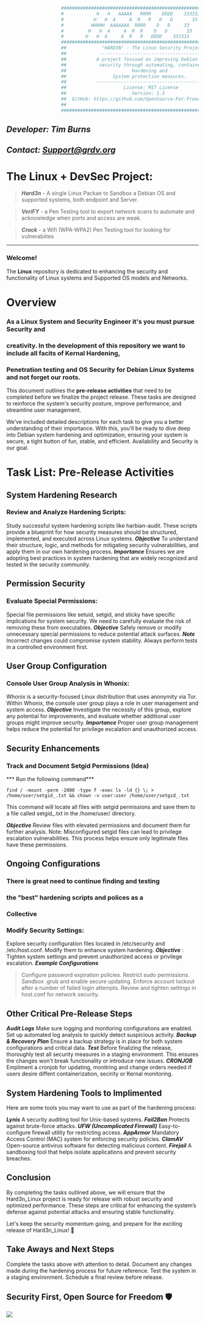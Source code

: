 
```bash
                    ####################################################################
                    #            H   H   AAAAA   RRRR    DDDD    333333    NN    N     #     
                    #           H   H  A     A  R   R   D   D       33    N N   N      #  
                    #          HHHHH  AAAAAAA  RRRR    D   D     33      N  N  N       # 
                    #         H   H  A     A  R  R    D   D       33    N   N N        #    
                    #        H   H  A     A  R   R   DDDD    333333    N    NN         #
                    ####################################################################
                    ##             "HARD3N" - The Linux Security Project              ##          
                    ##            ----------------------------------------            ##          
                    ##           A project focused on improving Debian Linux          ##          
                    ##            security through automating, containerizing         ##         
                    ##                        Hardening and                           ##        
                    ##                 System protection measures.                    ##         
                    ##           ----------------------------------------             ##                                       
                    ##                     License: MIT License                       ##   
                    ##                        Version: 1.3                            ##     
                    ##  GitHub: https://github.com/OpenSource-For-Freedom/Linux.git   ## 
                    ##                                                                ##
                    ####################################################################
```


##                                       ***Developer: Tim Burns***
##                                    ***Contact: Support@grdv.org***                  

#                                     **The Linux + DevSec Project**: 
> ***Hard3n*** - A single Linux Packae to Sandbox a Debian OS and supported systems, both endpoint and Server.

> ***VeriFY*** - a Pen Testing tool to export network scans to automate and acknowledge when ports and access are weak.

> ***Crack*** - a Wifi (WPA-WPA2) Pen Testing tool for looking for vulnerabiites

---

###                    			       Welcome! 

The **Linux** repository is dedicated to enhancing the security and functionality of Linux systems and Supported OS models and Networks. 

#                                            **Overview**

###       As a Linux System and Security Engineer it's you must pursue Security and 
###  creativity. In the development of this repository we want to include all facits of Kernal Hardening, 
###         Penetration testing and OS Security for Debian Linux Systems and not forget our roots.  

This document outlines the **pre-release activities** that need to be completed before we finalize the project release. These tasks are designed to reinforce the system's security posture, improve performance, and streamline user management.

We’ve included detailed descriptions for each task to give you a better understanding of their importance. With this, you’ll be ready to dive deep into Debian system hardening and optimization, ensuring your system is secure,  a tight button of fun, stable, and efficient. Availability and Security is our goal. 

#                                  Task List: Pre-Release Activities 

##                                    System Hardening Research 

### Review and Analyze Hardening Scripts:
Study successful system hardening scripts like harbian-audit. These scripts provide a blueprint for how security measures should be structured, implemented, and executed across Linux systems.
***Objective*** To understand their structure, logic, and methods for mitigating security vulnerabilities, and apply them in our own hardening process.
***Importance*** Ensures we are adopting best practices in system hardening that are widely recognized and tested in the security community.

##                                      Permission Security 

### Evaluate Special Permissions:
Special file permissions like setuid, setgid, and sticky have specific implications for system security. We need to carefully evaluate the risk of removing these from executables.
***Objective***  Safely remove or modify unnecessary special permissions to reduce potential attack surfaces.
***Note*** Incorrect changes could compromise system stability. Always perform tests in a controlled environment first.

##                                  User Group Configuration 

### Console User Group Analysis in Whonix:
Whonix is a security-focused Linux distribution that uses anonymity via Tor. Within Whonix, the console user group plays a role in user management and system access.
***Objective*** Investigate the necessity of this group, explore any potential for improvements, and evaluate whether additional user groups might improve security.
***Importance*** Proper user group management helps reduce the potential for privilege escalation and unauthorized access.
		
##                                  Security Enhancements 

### Track and Document Setgid Permissions (Idea)

***                              Run the following command***

```
find / -mount -perm -2000 -type f -exec ls -ld {} \; > /home/user/setgid_.txt && chown -v user:user /home/user/setgid_.txt
```

This command will locate all files with setgid permissions and save them to a file called setgid_.txt in the /home/user/ directory. 

***Objective*** Review files with elevated permissions and document them for further analysis.
Note: Misconfigured setgid files can lead to privilege escalation vulnerabilities. This process helps ensure only legitimate files have these permissions.

##                                Ongoing Configurations 
### 		       There is great need to continue finding and testing 
###                      the "best" hardening scripts and polices as a 
###                                     Collective

### Modify Security Settings:
Explore security configuration files located in /etc/security and /etc/host.conf. Modify them to enhance system hardening.
***Objective*** : Tighten system settings and prevent unauthorized access or privilege escalation.
***Example Configurations***
> Configure password expiration policies.
> Restrict sudo permissions.
> Sandbox .grub and enable secure updating. 
> Enforce account lockout after a number of failed login attempts.
> Review and tighten settings in host.conf for network security.

##                            Other Critical Pre-Release Steps 

***Audit Logs*** Make sure logging and monitoring configurations are enabled. Set up automated log analysis to quickly detect suspicious activity.
***Backup & Recovery Plan*** Ensure a backup strategy is in place for both system configurations and critical data.
***Test*** Before finalizing the release, thoroughly test all security measures in a staging environment. This ensures the changes won't break functionality or introduce new issues.
***CRONJOB*** Empliment a cronjob for updating, monitring and change orders needed if users desire diffent containerization, secirity or Kernal monitoring. 


##                            System Hardening Tools to Implimented 

Here are some tools you may want to use as part of the hardening process:

***Lynis*** A security auditing tool for Unix-based systems.
***Fail2Ban*** Protects against brute-force attacks.
***UFW (Uncomplicated Firewall)*** Easy-to-configure firewall utility for restricting access.
***AppArmor*** Mandatory Access Control (MAC) system for enforcing security policies.
***ClamAV*** Open-source antivirus software for detecting malicious content.
***Firejail*** A sandboxing tool that helps isolate applications and prevent security breaches.

##                                         Conclusion 

By completing the tasks outlined above, we will ensure that the Hard3n_Linux project is ready for release with robust security and optimized performance. These steps are critical for enhancing the system’s defense against potential attacks and ensuring stable functionality.

Let's keep the security momentum going, and prepare for the exciting release of Hard3n_Linux! 🚀

##                                 Take Aways and Next Steps

Complete the tasks above with attention to detail.
Document any changes made during the hardening process for future reference.
Test the system in a staging environment.
Schedule a final review before release.

##                        Security First, Open Source for Freedom 🛡️

<img src="https://t.bkit.co/w_67775e3ddda15.gif" />
